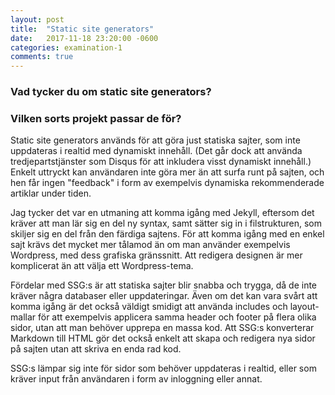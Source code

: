 ```yaml
---
layout: post
title:  "Static site generators"
date:   2017-11-18 23:20:00 -0600
categories: examination-1
comments: true
---
```


### Vad tycker du om static site generators?
### Vilken sorts projekt passar de för?

<!--more-->

Static site generators används för att göra just statiska sajter, som inte uppdateras i realtid med dynamiskt innehåll. (Det går dock att använda tredjepartstjänster som Disqus för att inkludera visst dynamiskt innehåll.) Enkelt uttryckt kan användaren inte göra mer än att surfa runt på sajten, och hen får ingen "feedback" i form av exempelvis dynamiska rekommenderade artiklar under tiden.

Jag tycker det var en utmaning att komma igång med Jekyll, eftersom det kräver att man lär sig en del ny syntax, samt sätter sig in i filstrukturen, som skiljer sig en del från den färdiga sajtens. För att komma igång med en enkel sajt krävs det mycket mer tålamod än om man använder exempelvis Wordpress, med dess grafiska gränssnitt. Att redigera designen är mer komplicerat än att välja ett Wordpress-tema.

Fördelar med SSG:s är att statiska sajter blir snabba och trygga, då de inte kräver några databaser eller uppdateringar. Även om det kan vara svårt att komma igång är det också väldigt smidigt att använda includes och layout-mallar för att exempelvis applicera samma header och footer på flera olika sidor, utan att man behöver upprepa en massa kod. Att SSG:s konverterar Markdown till HTML gör det också enkelt att skapa och redigera nya sidor på sajten utan att skriva en enda rad kod.

SSG:s lämpar sig inte för sidor som behöver uppdateras i realtid, eller som kräver input från användaren i form av inloggning eller annat.
